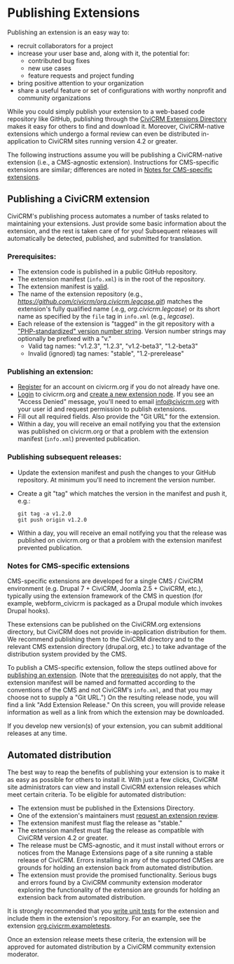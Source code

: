 # Publishing Extensions

Publishing an extension is an easy way to:

-   recruit collaborators for a project
-   increase your user base and, along with it, the potential for:
    -   contributed bug fixes
    -   new use cases
    -   feature requests and project funding
-   bring positive attention to your organization
-   share a useful feature or set of configurations with worthy nonprofit and
    community organizations

While you could simply publish your extension to a web-based code repository
like GitHub, publishing through the
[CiviCRM Extensions Directory](http://civicrm.org/extensions) makes it easy for
others to find and download it. Moreover, CiviCRM-native extensions which undergo a
formal review can even be distributed in-application to CiviCRM sites running
version 4.2 or greater.

The following instructions assume you will be publishing a CiviCRM-native
extension (i.e., a CMS-agnostic extension). Instructions for CMS-specific
extensions are similar; differences are noted in [Notes for CMS-specific
extensions](#notes-for-cms-specific-extensions).

## Publishing a CiviCRM extension

CiviCRM's publishing process automates a number of tasks related to maintaining
your extensions. Just provide some basic information about the extension, and
the rest is taken care of for you! Subsequent releases will automatically be
detected, published, and submitted for translation.

### Prerequisites:

-   The extension code is published in a public GitHub repository.
-   The extension manifest (`info.xml`) is in the root of the repository.
-   The extension manifest is
    [valid](https://wiki.civicrm.org/confluence/display/CRMDOC/Extension+Reference#ExtensionReference-Tagsininfo.xml).
-   The name of the extension repository (e.g., *https://github.com/civicrm/org.civicrm.legcase.git*)
    matches the extension's fully qualified name (.e.g, *org.civicrm.legcase*) or
    its short name as specified by the `file` tag in `info.xml` (e.g., *legcase*).
-   Each release of the extension is "tagged" in the git repository with a
    ["PHP-standardized" version number string](http://php.net/manual/en/function.version-compare.php).
    Version number strings may optionally be prefixed with a "v."
    -   Valid tag names: "v1.2.3", "1.2.3", "v1.2-beta3", "1.2-beta3"
    -   Invalid (ignored) tag names: "stable", "1.2-prerelease"

### Publishing an extension:

-   [Register](https://civicrm.org/user/register) for an account on civicrm.org if you
    do not already have one.
-   [Login](https://civicrm.org/user) to civicrm.org and [create a new extension
    node](http://civicrm.org/node/add/extension). If you see an "Access Denied"
    message, you'll need to email [info@civicrm.org](mailto:info@civicrm.org)
    with your user id and request permission to publish extensions.
-   Fill out all required fields. Also provide the "Git URL" for the extension.
-   Within a day, you will receive an email notifying you that the extension
    was published on civicrm.org or that a problem with the extension manifest
    (`info.xml`) prevented publication.

### Publishing subsequent releases:

-   Update the extension manifest and push the changes to your GitHub repository.
    At minimum you'll need to increment the version number.
-   Create a git "tag" which matches the version in the manifest and push it, e.g.:

        git tag -a v1.2.0
        git push origin v1.2.0

-   Within a day, you will receive an email notifying you that the release
    was published on civicrm.org or that a problem with the extension manifest
    prevented publication.

### Notes for CMS-specific extensions

CMS-specific extensions are developed for a single CMS / CiviCRM environment
(e.g. Drupal 7 + CiviCRM, Joomla 2.5 + CiviCRM, etc.), typically using the
extension framework of the CMS in question (for example, webform_civicrm is
packaged as a Drupal module which invokes Drupal hooks).

These extensions can be published on the CiviCRM.org extensions directory, but
CiviCRM does not provide in-application distribution for them. We recommend
publishing them to the CiviCRM directory and to the relevant CMS extension
directory (drupal.org, etc.) to take advantage of the distribution system
provided by the CMS.

To publish a CMS-specific extension, follow the steps outlined above for
[publishing an extension](#publishing-an-extension). (Note that the
[prerequisites](#prerequisites) do not apply, that the extension manifest will
be named and formatted according to the conventions of the CMS and not CiviCRM's
`info.xml`, and that you may choose not to supply a "Git URL.") On the resulting
release node, you will find a link "Add Extension Release." On this screen, you
will provide release information as well as a link from which the extension may
be downloaded.

If you develop new version(s) of your extension, you can submit additional
releases at any time.

## Automated distribution

The best way to reap the benefits of publishing your extension is to make it as
easy as possible for others to install it. With just a few clicks, CiviCRM site
administrators can view and install CiviCRM extension releases which meet
certain criteria. To be eligible for automated distribution:

-   The extension must be published in the Extensions Directory.
-   One of the extension's maintainers must [request an extension review](https://issues.civicrm.org/jira/secure/CreateIssue!default.jspa?selectedProjectId=10400&issuetype=10000).
-   The extension manifest must flag the release as "stable."
-   The extension manifest must flag the release as compatible with CiviCRM
    version 4.2 or greater.
-   The release must be CMS-agnostic, and it must install without errors or
    notices from the Manage Extensions page of a site running a stable release
    of CiviCRM. Errors installing in any of the supported CMSes are grounds for
    holding an extension back from automated distribution.
-   The extension must provide the promised functionality. Serious bugs and
    errors found by a CiviCRM community extension moderator exploring the
    functionality of the extension are grounds for holding an extension back
    from automated distribution.

It is strongly recommended that you [write unit
tests](https://github.com/civicrm/org.civicrm.testapalooza) for the extension
and include them in the extension's repository. For an example, see the extension
[org.civicrm.exampletests](https://github.com/totten/org.civicrm.exampletests).

Once an extension release meets these criteria, the extension will be approved
for automated distribution by a CiviCRM community extension moderator.
